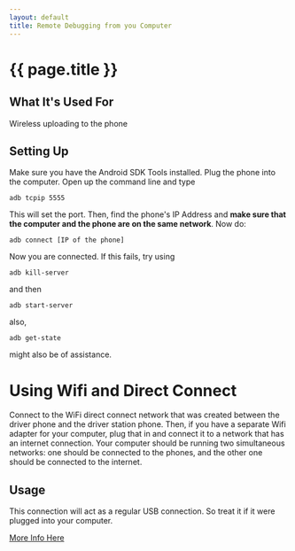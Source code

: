 ```yaml
---
layout: default
title: Remote Debugging from you Computer
---
```


# {{ page.title }}
## What It's Used For
Wireless uploading to the phone
## Setting Up
Make sure you have the Android SDK Tools installed.
Plug the phone into the computer.
Open up the command line and type
```
adb tcpip 5555
```
This will set the port. Then, find the phone's IP Address and **make sure that the computer and the phone are on the same network**.
Now do:
```
adb connect [IP of the phone]
```
Now you are connected. If this fails, try using
```
adb kill-server
```
and then
```
adb start-server
```
also,
```
adb get-state
```
might also be of assistance.

# Using Wifi and Direct Connect
Connect to the WiFi direct connect network that was created between the driver phone and the driver station phone. Then, if you have a separate Wifi adapter for your computer, plug that in and connect it to a network that has an internet connection. Your computer should be running two simultaneous networks: one should be connected to the phones, and the other one should be connected to the internet.

## Usage
This connection will act as a regular USB connection. So treat it if it were plugged into your computer.

[More Info Here](https://developer.android.com/studio/command-line/adb.html#Enabling)
